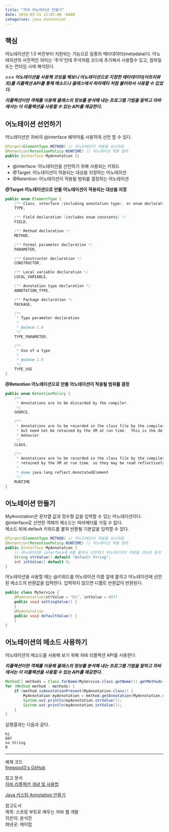 ```yaml
---
title: "자바 어노테이션 만들기"
date: 2019-03-31 11:07:00 -0400
categories: java annotation
---
```


## 핵심
어노테이션은 1.5 버전부터 지원되는 기능으로 일종의 메타데이터(metadata)다. 어노테이션의 사전적인 의미는 '주석'인데 주석처럼 코드에 추가해서 사용할수 있고, 컴파일 또는 런타임 시에 해석된다.


***==> 어노테이션을 사용해 코딩을 해보니 어노테이션으로 지정한 메타데이터(어트리뷰트)를 리플렉션 API를 통해 메소드나 클래스에서 파라메타 처럼 불러와서 사용할 수 있었다.***

***리플렉션이란 객체를 이용해 클래스의 정보를 분석해 내는 프로그램 기법을 말하고 자바에서는 이 리플렉션을 사용할 수 있는 API를 제공한다.***

## 어노테이션 선언하기
어노테이션은 자바의 @interface 예약어를 사용하여 선언 할 수 있다.

```java
@Target(ElementType.METHOD) // 어노티에션이 적용될 요소타입
@Retention(RetentionPolicy.RUNTIME) // 어노테이션 적용 범위
public @interface MyAnnotation {}
```
- @interface: 어노테이션을 선언하기 위해 사용되는 키워드
- @Target: 어노테이션이 적용되는 대상을 지정하는 어노테이션
- @Retention: 어노테이션이 적용될 범위를 결정하는 어노테이션

**@Target 어노테이션으로 만들 어노테이션이 적용되는 대상을 지정**
```java
public enum ElementType {
    /** Class, interface (including annotation type), or enum declaration */
    TYPE,

    /** Field declaration (includes enum constants) */
    FIELD,

    /** Method declaration */
    METHOD,

    /** Formal parameter declaration */
    PARAMETER,

    /** Constructor declaration */
    CONSTRUCTOR,

    /** Local variable declaration */
    LOCAL_VARIABLE,

    /** Annotation type declaration */
    ANNOTATION_TYPE,

    /** Package declaration */
    PACKAGE,

    /**
     * Type parameter declaration
     *
     * @since 1.8
     */
    TYPE_PARAMETER,

    /**
     * Use of a type
     *
     * @since 1.8
     */
    TYPE_USE
}
```


**@Retention 어노테이션으로 만들 어노테이션이 적용될 범위를 결정**
```java
public enum RetentionPolicy {
    /**
     * Annotations are to be discarded by the compiler.
     */
    SOURCE,

    /**
     * Annotations are to be recorded in the class file by the compiler
     * but need not be retained by the VM at run time.  This is the default
     * behavior.
     */
    CLASS,

    /**
     * Annotations are to be recorded in the class file by the compiler and
     * retained by the VM at run time, so they may be read reflectively.
     *
     * @see java.lang.reflect.AnnotatedElement
     */
    RUNTIME
}
```

## 어노테이션 만들기
MyAnnotation은 문자열 값과 정수형 값을 입력할 수 있는 어노테이션이다.  
@interface로 선언한 객체의 메소드는 파라메터를 가질 수 없다.  
메소드 뒤에 default 키워드를 붙혀 반환될 기본값을 입력할 수 있다.

```java
@Target(ElementType.METHOD) // 어노티에션이 적용될 요소타입
@Retention(RetentionPolicy.RUNTIME) // 어노테이션 적용 범위
public @interface MyAnnotation {
    // 어노테이션은 interface에 @를 붙여서 선언하고 어노테이션이 적용될 대상과 동작 방식을 지정할 수 있다.
    String strValue() default "Default String";
    int intValue() default 0;
}
```

어노테이션을 사용할 때는 @키워드를 어노테이션 이름 앞에 붙히고 어노테이션에 선언된 메소드의 반환값을 입력한다. 입력하지 않으면 디폴트 반환값이 반환된다.

```java
public class MyService {
    @MyAnnotation(strValue = "hi", intValue = 607)
    public void settingValue() {
    }
    @MyAnnotation
    public void defaultValue() {
    }
}
```

## 어노테이션의 메소드 사용하기
어노테이션의 메소드를 사용해 보기 위해 자바 리플렉션 API를 사용한다.

***리플렉션이란 객체를 이용해 클래스의 정보를 분석해 내는 프로그램 기법을 말하고 자바에서는 이 리플렉션을 사용할 수 있는 API를 제공한다.***

```java
Method[] methods = Class.forName(MyService.class.getName()).getMethods();
for (Method method : methods) {
    if (method.isAnnotationPresent(MyAnnotation.class)) {
        MyAnnotation myAnnotation = method.getAnnotation(MyAnnotation.class);
        System.out.println(myAnnotation.strValue());
        System.out.println(myAnnotation.intValue());
    }
}
```

실행결과는 다음과 같다.
```code
hi
607
no String
0
```

***
예제 코드  
[firewood3's GitHub](https://github.com/firewood3/spring/tree/master/springboot-annotations/java-create-annotation)

참고 문서  
[자바 리플렉션 개념 및 사용법](https://gyrfalcon.tistory.com/entry/Java-Reflection)

[Java 커스텀 Annotation 만들기](https://medium.com/@ggikko/java-%EC%BB%A4%EC%8A%A4%ED%85%80-annotation-436253f395ad)

참고도서  
제목: 스프링 부트로 배우는 자바 웹 개발  
지은이: 윤석진  
펴낸곳: 제이펍  
